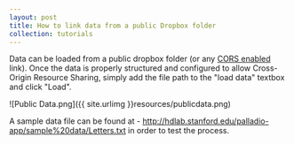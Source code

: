 ```yaml
---
layout: post
title: How to link data from a public Dropbox folder
collection: tutorials
---
```


Data can be loaded from a public dropbox folder (or any [CORS enabled](http://enable-cors.org/) link).  Once the data is properly structured and configured to allow Cross-Origin Resource Sharing, simply add the file path to the "load data" textbox and click "Load".

![Public Data.png]({{ site.urlimg }}resources/publicdata.png)

A sample data file can be found at - http://hdlab.stanford.edu/palladio-app/sample%20data/Letters.txt in order to test the process.
